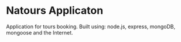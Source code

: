 # Natours Applicaton

Application for tours booking. Built using: node.js, express, mongoDB, mongoose and the Internet.
